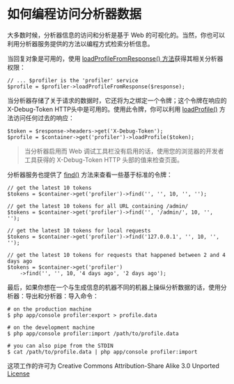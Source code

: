 # 如何编程访问分析器数据

大多数时候，分析器信息的访问和分析是基于 Web 的可视化的。当然，你也可以利用分析器服务提供的方法以编程方式检索分析信息。  

当回复对象是可用的，使用 [loadProfileFromResponse() 方法](http://api.symfony.com/2.7/Symfony/Component/HttpKernel/Profiler/Profiler.html#loadProfileFromResponse())获得其相关分析器权限： 
```
// ... $profiler is the 'profiler' service
$profile = $profiler->loadProfileFromResponse($response); 

```  

当分析器存储了关于请求的数据时，它还将为之绑定一个令牌；这个令牌在响应的 X-Debug-Token HTTP头中是可用的。使用此令牌，你可以利用 [loadProfile()](http://api.symfony.com/2.7/Symfony/Component/HttpKernel/Profiler/Profiler.html#loadProfile()) 方法访问任何过去的响应：  
```
$token = $response->headers->get('X-Debug-Token');
$profile = $container->get('profiler')->loadProfile($token);
```

> 当分析器启用而 Web 调试工具栏没有启用的话，使用您的浏览器的开发者工具获得的 X-Debug-Token HTTP 头部的值来检查页面。    

分析器服务也提供了 [find()](http://api.symfony.com/2.7/Symfony/Component/HttpKernel/Profiler/Profiler.html#find()) 方法来查看一些基于标准的令牌： 
```
// get the latest 10 tokens
$tokens = $container->get('profiler')->find('', '', 10, '', '');

// get the latest 10 tokens for all URL containing /admin/
$tokens = $container->get('profiler')->find('', '/admin/', 10, '', '');

// get the latest 10 tokens for local requests
$tokens = $container->get('profiler')->find('127.0.0.1', '', 10, '', '');

// get the latest 10 tokens for requests that happened between 2 and 4 days ago
$tokens = $container->get('profiler')
    ->find('', '', 10, '4 days ago', '2 days ago');
```
最后，如果你想在一个与生成信息的机器不同的机器上操纵分析数据的话，使用分析器：导出和分析器：导入命令： 
```
# on the production machine
$ php app/console profiler:export > profile.data

# on the development machine
$ php app/console profiler:import /path/to/profile.data

# you can also pipe from the STDIN
$ cat /path/to/profile.data | php app/console profiler:import
```

这项工作的许可为 Creative Commons Attribution-Share Alike 3.0 Unported [License](http://creativecommons.org/licenses/by-sa/3.0/)

